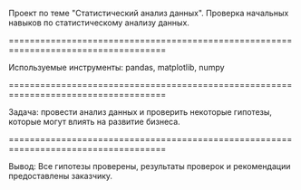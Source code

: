 Проект по теме "Статистический анализ данных". Проверка начальных навыков по статистическому анализу данных.

====================================================================================

Используемые инструменты: pandas, matplotlib, numpy

====================================================================================

Задача: провести анализ данных и проверить некоторые гипотезы, которые могут влиять на развитие бизнеса.

====================================================================================

Вывод: Все гипотезы проверены, результаты проверок и рекомендации предоставлены заказчику.
